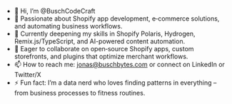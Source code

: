 - 👋 Hi, I’m @BuschCodeCraft  
- 👀 Passionate about Shopify app development, e‑commerce solutions, and automating business workflows.  
- 🌱 Currently deepening my skills in Shopify Polaris, Hydrogen, Remix.js/TypeScript, and AI-powered content automation.  
- 💞️ Eager to collaborate on open‑source Shopify apps, custom storefronts, and plugins that optimize merchant workflows.  
- 📫 How to reach me: jonas@buschbytes.com or connect on LinkedIn or Twitter/X
- ⚡ Fun fact:  I’m a data nerd who loves finding patterns in everything – from business processes to fitness routines.

<!---
BuschCodeCraft/BuschCodeCraft is a ✨ special ✨ repository because its `README.md` (this file) appears on your GitHub profile.
You can click the Preview link to take a look at your changes.
--->
